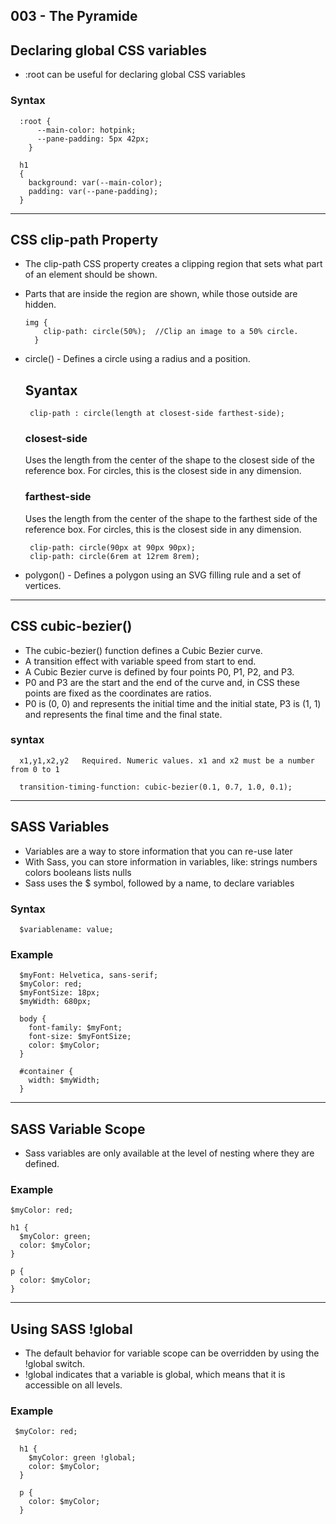 ## 003 - The Pyramide

## Declaring global CSS variables

  - :root can be useful for declaring global CSS variables
  
  ### Syntax
      
      :root {
          --main-color: hotpink;
          --pane-padding: 5px 42px;
        }
        
      h1
      {
        background: var(--main-color);
        padding: var(--pane-padding);
      }  
---  

## CSS clip-path Property

  - The clip-path CSS property creates a clipping region that sets what part of an element should be shown.
  - Parts that are inside the region are shown, while those outside are hidden.
    
        img {
            clip-path: circle(50%);  //Clip an image to a 50% circle.
          }
      
   - circle() - Defines a circle using a radius and a position.
          
        ## Syantax
        
          clip-path : circle(length at closest-side farthest-side);
        
        ### closest-side
        
        Uses the length from the center of the shape to the closest side of the reference box. For circles, this is the closest side in any dimension.

        ### farthest-side
        
        Uses the length from the center of the shape to the farthest side of the reference box. For circles, this is the closest side in any dimension.

          clip-path: circle(90px at 90px 90px); 
          clip-path: circle(6rem at 12rem 8rem); 
          
   - polygon() - Defines a polygon using an SVG filling rule and a set of vertices.
      
---

## CSS cubic-bezier()

  - The cubic-bezier() function defines a Cubic Bezier curve.
  - A transition effect with variable speed from start to end.
  - A Cubic Bezier curve is defined by four points P0, P1, P2, and P3.
  - P0 and P3 are the start and the end of the curve and, in CSS these points are fixed as the coordinates are ratios.
  - P0 is (0, 0) and represents the initial time and the initial state, P3 is (1, 1) and represents the final time and the final state.

  ### syntax
      
      x1,y1,x2,y2	Required. Numeric values. x1 and x2 must be a number from 0 to 1
      
      transition-timing-function: cubic-bezier(0.1, 0.7, 1.0, 0.1);
   
---

## SASS Variables
  
  - Variables are a way to store information that you can re-use later
  - With Sass, you can store information in variables, like:
      strings
      numbers
      colors
      booleans
      lists
      nulls
  - Sass uses the $ symbol, followed by a name, to declare variables
  
   ### Syntax
   
      $variablename: value;
      
   ### Example
   
      $myFont: Helvetica, sans-serif;
      $myColor: red;
      $myFontSize: 18px;
      $myWidth: 680px;

      body {
        font-family: $myFont;
        font-size: $myFontSize;
        color: $myColor;
      }

      #container {
        width: $myWidth;
      }
      
 ---
 
 ## SASS Variable Scope
 
  - Sass variables are only available at the level of nesting where they are defined.
  
  ### Example
  
    $myColor: red;

    h1 {
      $myColor: green;
      color: $myColor;
    }

    p {
      color: $myColor;
    }  
---

 ## Using SASS !global
 
 - The default behavior for variable scope can be overridden by using the !global switch.
 - !global indicates that a variable is global, which means that it is accessible on all levels.
 
 ### Example
 
     $myColor: red;

      h1 {
        $myColor: green !global;
        color: $myColor;
      }

      p {
        color: $myColor;
      }
 

